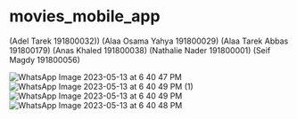 # movies_mobile_app


(Adel Tarek				        191800032))
(Alaa Osama Yahya          191800029)
(Alaa Tarek Abbas          191800179)
(Anas Khaled				        191800038)
(Nathalie Nader				    191800001)
(Seif Magdy				        191800056)

![WhatsApp Image 2023-05-13 at 6 40 47 PM](https://github.com/AdelTarekSherif/movies_mobile_app/assets/92861107/5426f1a8-ca09-4d33-996c-eaf8f6f1deab)
![WhatsApp Image 2023-05-13 at 6 40 49 PM (1)](https://github.com/AdelTarekSherif/movies_mobile_app/assets/92861107/26273945-951c-4c1f-b192-24fd6dc033a5)
![WhatsApp Image 2023-05-13 at 6 40 49 PM](https://github.com/AdelTarekSherif/movies_mobile_app/assets/92861107/f33149d7-52a2-4d7d-bcc8-eb1c848dfbd5)
![WhatsApp Image 2023-05-13 at 6 40 48 PM](https://github.com/AdelTarekSherif/movies_mobile_app/assets/92861107/54bc12e9-47a3-4436-8b6b-aa6f316b2e47)
